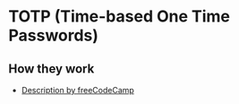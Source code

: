 # TOTP (Time-based One Time Passwords)

## How they work
- [Description by freeCodeCamp](https://www.freecodecamp.org/news/how-time-based-one-time-passwords-work-and-why-you-should-use-them-in-your-app-fdd2b9ed43c3/)